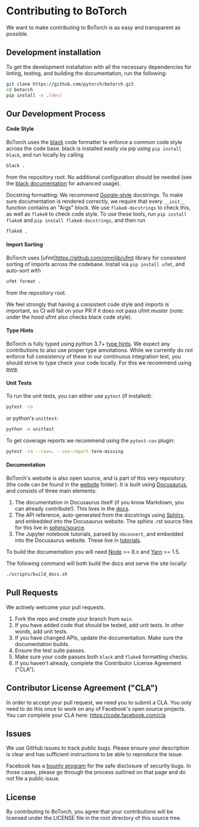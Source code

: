 # Contributing to BoTorch

We want to make contributing to BoTorch is as easy and transparent as possible.


## Development installation

To get the development installation with all the necessary dependencies for
linting, testing, and building the documentation, run the following:
```bash
git clone https://github.com/pytorch/botorch.git
cd botorch
pip install -e .[dev]
```


## Our Development Process

#### Code Style

BoTorch uses the [black](https://github.com/ambv/black) code formatter to
enforce a common code style across the code base. black is installed easily via
pip using `pip install black`, and run locally by calling
```bash
black .
```
from the repository root. No additional configuration should be needed (see the
[black documentation](https://black.readthedocs.io/en/stable/installation_and_usage.html#usage)
for advanced usage).

Docstring formatting: We recommend [Google-style](https://sphinxcontrib-napoleon.readthedocs.io/en/latest/example_google.html) docstrings. 
To make sure documentation is rendered correctly, we require that every `__init__`
function contains an "Args" block. 
We use `flake8-docstrings` to check this, as well as `flake8` to check code style. To use these tools, run
`pip install flake8` and `pip install flake8-docstrings`, and then run 
```bash
flake8 .
```


#### Import Sorting

BoTorch uses [ufmt]https://github.com/omnilib/ufmt library for consistent
sorting of imports across the codebase. Install via `pip install ufmt`, and
auto-sort with
```bash
ufmt format .
```
from the repository root.

We feel strongly that having a consistent code style and imports is important,
so CI will fail on your PR if it does not pass ufmt muster (note: under the
hood ufmt also checks black code style).


#### Type Hints

BoTorch is fully typed using python 3.7+
[type hints](https://www.python.org/dev/peps/pep-0484/).
We expect any contributions to also use proper type annotations. While we
currently do not enforce full consistency of these in our continuous integration
test, you should strive to type check your code locally. For this we recommend
using [pyre](https://pyre-check.org/).


#### Unit Tests

To run the unit tests, you can either use `pytest` (if installed):
```bash
pytest -ra
```
or python's `unittest`:
```bash
python -m unittest
```

To get coverage reports we recommend using the `pytest-cov` plugin:
```bash
pytest -ra --cov=. --cov-report term-missing
```


#### Documentation

BoTorch's website is also open source, and is part of this very repository (the
code can be found in the [website](/website/) folder).
It is built using [Docusaurus](https://docusaurus.io/), and consists of three
main elements:

1. The documentation in Docusaurus itself (if you know Markdown, you can
   already contribute!). This lives in the [docs](/docs/).
2. The API reference, auto-generated from the docstrings using
   [Sphinx](http://www.sphinx-doc.org), and embedded into the Docusaurus website.
   The sphinx .rst source files for this live in [sphinx/source](/sphinx/source/).
3. The Jupyter notebook tutorials, parsed by `nbconvert`, and embedded into the
   Docusaurus website. These live in [tutorials](/tutorials/).

To build the documentation you will need [Node](https://nodejs.org/en/) >= 8.x
and [Yarn](https://yarnpkg.com/en/) >= 1.5.

The following command will both build the docs and serve the site locally:
```bash
./scripts/build_docs.sh
```

## Pull Requests
We actively welcome your pull requests.

1. Fork the repo and create your branch from `main`.
2. If you have added code that should be tested, add unit tests.
   In other words, add unit tests.
3. If you have changed APIs, update the documentation. Make sure the
   documentation builds.
4. Ensure the test suite passes.
5. Make sure your code passes both `black` and `flake8` formatting checks.
6. If you haven't already, complete the Contributor License Agreement ("CLA").


## Contributor License Agreement ("CLA")

In order to accept your pull request, we need you to submit a CLA. You only need
to do this once to work on any of Facebook's open source projects. You can
complete your CLA here: <https://code.facebook.com/cla>


## Issues

We use GitHub issues to track public bugs. Please ensure your description is
clear and has sufficient instructions to be able to reproduce the issue.

Facebook has a [bounty program](https://www.facebook.com/whitehat/) for the safe
disclosure of security bugs. In those cases, please go through the process
outlined on that page and do not file a public issue.


## License

By contributing to BoTorch, you agree that your contributions will be licensed
under the LICENSE file in the root directory of this source tree.
